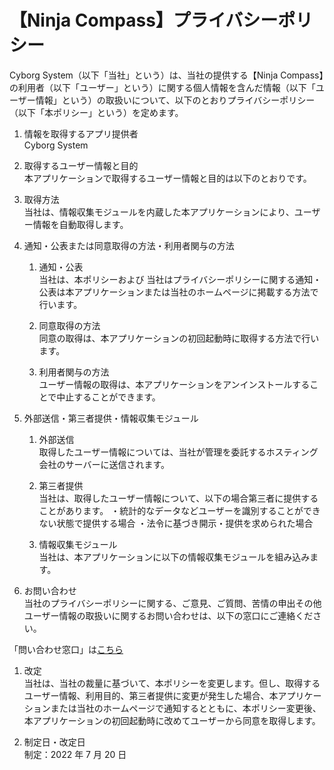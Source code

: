# 【Ninja Compass】プライバシーポリシー

Cyborg System（以下「当社」という）は、当社の提供する【Ninja Compass】の利用者（以下「ユーザー」という）に関する個人情報を含んだ情報（以下「ユーザー情報」という）の取扱いについて、以下のとおりプライバシーポリシー（以下「本ポリシー」という）を定めます。

1. 情報を取得するアプリ提供者<br>
   Cyborg System

1. 取得するユーザー情報と目的<br>
   本アプリケーションで取得するユーザー情報と目的は以下のとおりです。

1. 取得方法<br>
   当社は、情報収集モジュールを内蔵した本アプリケーションにより、ユーザー情報を自動取得します。

1. 通知・公表または同意取得の方法・利用者関与の方法<br>

   1. 通知・公表<br>
      当社は、本ポリシーおよび 当社はプライバシーポリシーに関する通知・公表は本アプリケーションまたは当社のホームページに掲載する方法で行います。

   1. 同意取得の方法<br>
      同意の取得は、本アプリケーションの初回起動時に取得する方法で行います。

   1. 利用者関与の方法<br>
      ユーザー情報の取得は、本アプリケーションをアンインストールすることで中止することができます。

1. 外部送信・第三者提供・情報収集モジュール<br>

   1. 外部送信<br>
      取得したユーザー情報については、当社が管理を委託するホスティング会社のサーバーに送信されます。

   1. 第三者提供<br>
      当社は、取得したユーザー情報について、以下の場合第三者に提供することがあります。
      ・統計的なデータなどユーザーを識別することができない状態で提供する場合
      ・法令に基づき開示・提供を求められた場合

   1. 情報収集モジュール<br>
      当社は、本アプリケーションに以下の情報収集モジュールを組み込みます。

1. お問い合わせ<br>
   当社のプライバシーポリシーに関する、ご意見、ご質問、苦情の申出その他ユーザー情報の取扱いに関するお問い合わせは、以下の窓口にご連絡ください。

「問い合わせ窓口」は[こちら](https://twitter.com/keirekisho)

1. 改定<br>
   当社は、当社の裁量に基づいて、本ポリシーを変更します。但し、取得するユーザー情報、利用目的、第三者提供に変更が発生した場合、本アプリケーションまたは当社のホームページで通知するとともに、本ポリシー変更後、本アプリケーションの初回起動時に改めてユーザーから同意を取得します。

1. 制定日・改定日<br>
   制定：2022 年 7 月 20 日
